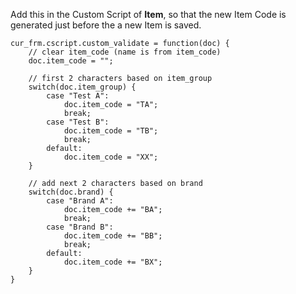 Add this in the Custom Script of **Item**, so that the new Item Code is
generated just before the a new Item is saved.

    
    
    cur_frm.cscript.custom_validate = function(doc) {
        // clear item_code (name is from item_code)
        doc.item_code = "";
    
        // first 2 characters based on item_group
        switch(doc.item_group) {
            case "Test A":
                doc.item_code = "TA";
                break;
            case "Test B":
                doc.item_code = "TB";
                break;
            default:
                doc.item_code = "XX";
        }
    
        // add next 2 characters based on brand
        switch(doc.brand) {
            case "Brand A":
                doc.item_code += "BA";
                break;
            case "Brand B":
                doc.item_code += "BB";
                break;
            default:
                doc.item_code += "BX";
        }
    }
    

